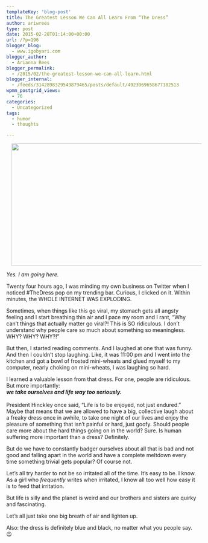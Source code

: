 ```yaml
---
templateKey: 'blog-post'
title: The Greatest Lesson We Can All Learn From “The Dress”
author: ariwrees
type: post
date: 2015-02-28T01:14:00+00:00
url: /?p=196
blogger_blog:
  - www.igobyari.com
blogger_author:
  - Arianna Rees
blogger_permalink:
  - /2015/02/the-greatest-lesson-we-can-all-learn.html
blogger_internal:
  - /feeds/3142898329549879465/posts/default/4923969658677182513
wpmm_postgrid_views:
  - 76
categories:
  - Uncategorized
tags:
  - humor
  - thoughts

---
```

<div dir="ltr" style="text-align: left;">
  <div style="clear: both; text-align: center;">
    <a href="http://www.igobyari.com/wp-content/uploads/2015/02/the2Bdress.jpg" style="margin-left: 1em; margin-right: 1em;"><img border="0" src="http://www.igobyari.com/wp-content/uploads/2015/02/the2Bdress.jpg" height="324" width="640" /></a>
  </div>
  
  <p>
    <i>Yes. I am going here.&nbsp;</i>
  </p>
  
  <p>
    Twenty four hours ago, I was minding my own business on Twitter when I noticed #TheDress pop on my trending bar. Curious, I clicked on it. Within minutes, the WHOLE INTERNET WAS EXPLODING.
  </p>
  
  <p>
    Sometimes, when things like this go viral, my stomach gets all angsty feeling and I start breathing thin air and I pace my room and I rant, &#8220;Why can&#8217;t things that actually matter go viral?! This is SO ridiculous. I don&#8217;t understand why people care so much about something so meaningless. WHY? WHY? WHY?!&#8221;
  </p>
  
  <p>
    But then, I started reading comments. And I laughed at one that was funny. And then I couldn&#8217;t stop laughing. Like, it was 11:00 pm and I went into the kitchen and got a bowl of frosted mini-wheats and glued myself to my computer, nearly choking on mini-wheats, I was laughing so hard.
  </p>
  
  <p>
    I learned a valuable lesson from that dress. For one, people are ridiculous. But more importantly:<br /><a name='more'></a><b><i>we take ourselves and life way too seriously.&nbsp;</i></b><br /><b><br /></b>President Hinckley once said, &#8220;Life is to be enjoyed, not just endured.&#8221; Maybe that means that we are allowed to have a big, collective laugh about a freaky dress once in awhile, to take one night of our lives and enjoy the pleasure of something that isn&#8217;t painful or hard, just goofy. Should people care more about the hard things going on in the world? Sure. Is human suffering more important than a dress? Definitely.
  </p>
  
  <p>
    But do we have to constantly badger ourselves about all that is bad and not good and falling apart in the world and have a complete meltdown every time something trivial gets popular? Of course not.
  </p>
  
  <p>
    Let&#8217;s all try harder to not be so irritated all of the time. It&#8217;s easy to be. I know. As a girl who <i>frequently </i>writes when irritated, I know all too well how easy it is to feed that irritation.
  </p>
  
  <p>
    But life is silly and the planet is weird and our brothers and sisters are quirky and fascinating.
  </p>
  
  <p>
    Let&#8217;s all just take one big breath of air and lighten up.
  </p>
  
  <p>
    Also: the dress is definitely blue and black, no matter what you people say. 😉
  </p>
</div>